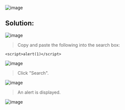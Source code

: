 ![image](https://github.com/udayk01/Web-Security/assets/52235763/e0d02cdb-e1b4-4de0-8831-4e6532722b16)

## Solution:

![image](https://github.com/udayk01/Web-Security/assets/52235763/e3b2931e-a2c3-4c20-85db-6e9f0fb4f183)

> Copy and paste the following into the search box:

```<script>alert(1)</script>```

![image](https://github.com/udayk01/Web-Security/assets/52235763/1f3f26e2-1723-4a92-bc87-1d37ee79e84d)

> Click "Search".

![image](https://github.com/udayk01/Web-Security/assets/52235763/61631f7b-2e8b-4214-935b-aecb79bc2908)

> An alert is displayed.

![image](https://github.com/udayk01/Web-Security/assets/52235763/ffd935a6-7eae-46f0-b2c1-a1f8ba2d45c4)


